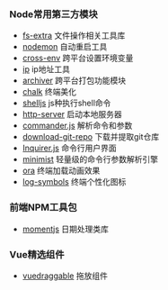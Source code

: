 ### Node常用第三方模块
- [fs-extra](https://github.com/jprichardson/node-fs-extra) 文件操作相关工具库
- [nodemon](https://github.com/remy/nodemon) 自动重启工具
- [cross-env](https://github.com/kentcdodds/cross-env) 跨平台设置环境变量
- [ip](https://github.com/indutny/node-ip) ip地址工具
- [archiver](https://github.com/archiverjs/node-archiver) 跨平台打包功能模块
- [chalk](https://github.com/chalk/chalk) 终端美化
- [shelljs](https://github.com/shelljs/shelljs) js种执行shell命令
- [http-server](https://github.com/http-party/http-server) 启动本地服务器
- [commander.js](https://github.com/tj/commander.js/) 解析命令和参数
- [download-git-repo](https://www.npmjs.com/package/download-git-repo) 下载并提取git仓库
- [Inquirer.js](https://github.com/SBoudrias/Inquirer.js/) 命令行用户界面
- [minimist](https://github.com/substack/minimist) 轻量级的命令行参数解析引擎
- [ora](https://github.com/sindresorhus/ora) 终端加载动画效果
- [log-symbols](https://github.com/sindresorhus/log-symbols) 终端个性化图标

### 前端NPM工具包
- [momentjs](http://momentjs.cn) 日期处理类库

### Vue精选组件
- [vuedraggable](https://github.com/SortableJS/Vue.Draggable) 拖放组件
